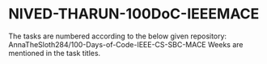 # NIVED-THARUN-100DoC-IEEEMACE
The tasks are numbered according to the below given repository:
AnnaTheSloth284/100-Days-of-Code-IEEE-CS-SBC-MACE
Weeks are mentioned in the task titles.




